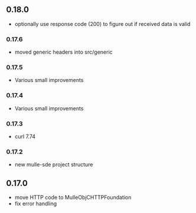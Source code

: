 ## 0.18.0

* optionally use response code (200) to figure out if received data is valid


### 0.17.6

* moved generic headers into src/generic

### 0.17.5

* Various small improvements

### 0.17.4

* Various small improvements

### 0.17.3

* curl 7.74

### 0.17.2

* new mulle-sde project structure

## 0.17.0

* move HTTP code to MulleObjCHTTPFoundation
* fix error handling

